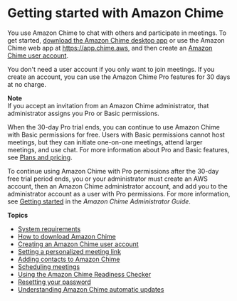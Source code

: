 # Getting started with Amazon Chime<a name="chime-getting-started"></a>

You use Amazon Chime to chat with others and participate in meetings\. To get started, [download the Amazon Chime desktop app](download.md) or use the Amazon Chime web app at [https://app\.chime\.aws](https://app.chime.aws), and then create an [Amazon Chime user account](create-account.md)\.

You don't need a user account if you only want to join meetings\. If you create an account, you can use the Amazon Chime Pro features for 30 days at no charge\.

**Note**  
If you accept an invitation from an Amazon Chime administrator, that administrator assigns you Pro or Basic permissions\.

When the 30\-day Pro trial ends, you can continue to use Amazon Chime with Basic permissions for free\. Users with Basic permissions cannot host meetings, but they can initiate one\-on\-one meetings, attend larger meetings, and use chat\. For more information about Pro and Basic features, see [Plans and pricing](http://aws.amazon.com/chime/pricing)\.

To continue using Amazon Chime with Pro permissions after the 30\-day free trial period ends, you or your administrator must create an AWS account, then an Amazon Chime administrator account, and add you to the administrator account as a user with Pro permissions\. For more information, see [Getting started](https://docs.aws.amazon.com/chime/latest/ag/getting-started.html) in the *Amazon Chime Administrator Guide*\.

**Topics**
+ [System requirements](chime-requirements.md)
+ [How to download Amazon Chime](download.md)
+ [Creating an Amazon Chime user account](create-account.md)
+ [Setting a personalized meeting link](set-link.md)
+ [Adding contacts to Amazon Chime](contacts.md)
+ [Scheduling meetings](schedule.md)
+ [Using the Amazon Chime Readiness Checker](checker.md)
+ [Resetting your password](reset-password.md)
+ [Understanding Amazon Chime automatic updates](chime-auto-update.md)